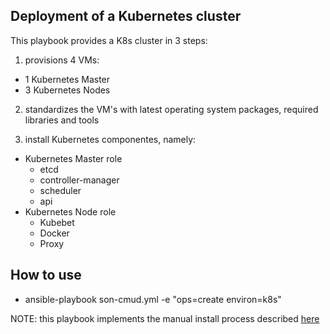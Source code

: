 ## Deployment of a Kubernetes cluster 

This playbook provides a K8s cluster in 3 steps:

1. provisions 4 VMs:
* 1 Kubernetes Master
* 3 Kubernetes Nodes

2. standardizes the VM's with latest operating system packages, required libraries and tools

3. install Kubernetes componentes, namely:
* Kubernetes Master role
  - etcd
  - controller-manager
  - scheduler
  - api
* Kubernetes Node role
  - Kubebet
  - Docker
  - Proxy


## How to use

* ansible-playbook son-cmud.yml -e "ops=create environ=k8s"

NOTE: this playbook implements the manual install process described [here](https://kubernetes.io/docs/getting-started-guides/centos/centos_manual_config/)

